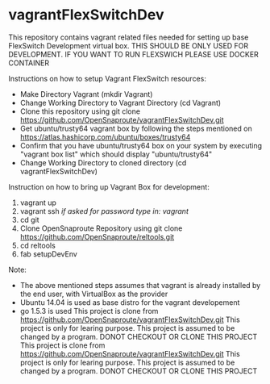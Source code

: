 # vagrantFlexSwitchDev
This repository contains vagrant related files needed for setting up base FlexSwitch Development virtual box. THIS SHOULD BE ONLY USED FOR DEVELOPMENT. IF YOU WANT TO RUN FLEXSWICH PLEASE USE DOCKER CONTAINER

Instructions on how to setup Vagrant FlexSwitch resources:

- Make Directory Vagrant (mkdir Vagrant)
- Change Working Directory to Vagrant Directory (cd Vagrant)
- Clone this repository using git clone https://github.com/OpenSnaproute/vagrantFlexSwitchDev.git
- Get ubuntu/trusty64 vagrant box by following the steps mentioned on https://atlas.hashicorp.com/ubuntu/boxes/trusty64
- Confirm that you have ubuntu/trusty64 box on your system by executing "vagrant box list" which should display
  "ubuntu/trusty64"
- Change Working Directory to cloned directory (cd vagrantFlexSwitchDev)

Instruction on how to bring up Vagrant Box for development:

1. vagrant up
2. vagrant ssh
        *if asked for password type in: vagrant*
3. cd git
4. Clone OpenSnaproute Repository using git clone https://github.com/OpenSnaproute/reltools.git
5. cd reltools
6. fab setupDevEnv

Note:
 - The above mentioned steps assumes that vagrant is already installed by the end user, with VirtualBox as the provider
 - Ubuntu 14.04 is used as base distro for the vagrant developement
 - go 1.5.3 is used
This project is clone from https://github.com/OpenSnaproute/vagrantFlexSwitchDev.git 
This project is only for learing purpose.
This project is assumed to be changed by a program. 
DONOT CHECKOUT OR CLONE THIS PROJECT
This project is clone from https://github.com/OpenSnaproute/vagrantFlexSwitchDev.git 
This project is only for learing purpose.
This project is assumed to be changed by a program. 
DONOT CHECKOUT OR CLONE THIS PROJECT
